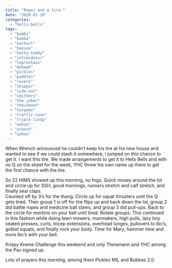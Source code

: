 ```yaml
---
title: "Ropes and a tire."
date: "2020-01-28"
categories: 
  - "hells-bells"
tags: 
  - "bambi"
  - "bubba"
  - "earhart"
  - "hanson"
  - "hotty-toddy"
  - "intimidator"
  - "leprechaun"
  - "mohawk"
  - "pickles"
  - "puddles"
  - "revere"
  - "shipper"
  - "side-out"
  - "smithers"
  - "the-joker"
  - "theismann"
  - "torpedo"
  - "traffic-cone"
  - "triple-lindy"
  - "wahoo"
  - "wrench"
  - "yahoo"
---
```


When Wrench announced he couldn’t keep his tire at his new house and wanted to see if we could stash it somewhere, I jumped on this chance to get it. I want this tire. We made arrangements to get it to Hells Bells and with no Q on the sheet for the week, YHC threw his own name up there to get the first chance with the tire.  

So 22 HIMS showed up this morning, no fngs. Quick mosey around the lot and circle up for SSH, good mornings, runners stretch and calf stretch, and finally seal claps.  
Counted off by 3’s for the thang. Circle up for squat thrusters until the Q gets tired. Then group 1 is off for tire flips up and back down the lot, group 2 did battle ropes and medicine ball slams, and group 3 did pull-ups. Back to the circle for merkins on your bell until tired. Rotate groups. This continued in this fashion while doing lawn mowers, manmakers, high pulls, lazy boy seated presses, curls, tricep extensions, overhead lunges, pullovers to lbc’s, goblet squats, and finally rock your body. Time for Mary; hammer time and more lbc’s with your bell.  

Krispy Kreme Challenge this weekend and only Theismann and YHC among the Pax signed up.  

Lots of prayers this morning, among them Pickles MIL and Bubbas 2.0.
